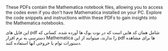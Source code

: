 These PDFs contain the Mathematica notebook files, allowing you to access the codes even if you don't have Mathematica installed on your PC. Explore the code snippets and instructions within these PDFs to gain insights into the Mathematica notebooks.

این فایل های pdf شامل همان کد هایی است که در نوت بوک ها آورده شده. کسانی که دسترسی به نرم افزار Mathematica را ندارند، میتوانند از این pdf ها برای مشاهده دستورات توام با خروجی آنها استفاده کنند.
